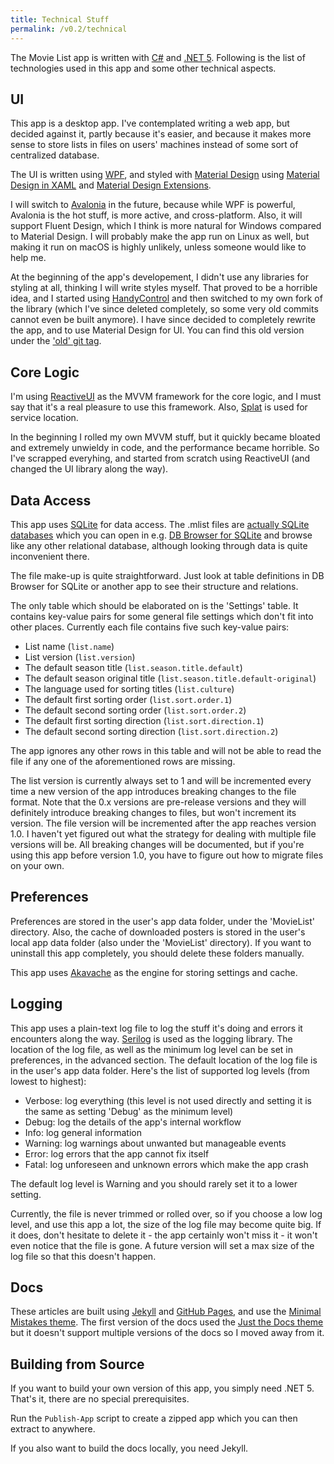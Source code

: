 ```yaml
---
title: Technical Stuff
permalink: /v0.2/technical
---
```


The Movie List app is written with [C#](https://github.com/dotnet/csharplang) and
[.NET 5](https://github.com/dotnet/runtime). Following is the list of technologies used in this app and some other
technical aspects.

## UI

This app is a desktop app. I've contemplated writing a web app, but decided against it, partly because it's easier,
and because it makes more sense to store lists in files on users' machines instead of some sort of centralized database.

The UI is written using [WPF](https://github.com/dotnet/wpf), and styled with
[Material Design](https://material.io/design) using
[Material Design in XAML](http://materialdesigninxaml.net/) and
[Material Design Extensions](https://spiegelp.github.io/MaterialDesignExtensions).

I will switch to [Avalonia](https://avaloniaui.net) in the future, because while WPF is powerful, Avalonia is the hot
stuff, is more active, and cross-platform. Also, it will support Fluent Design, which I think is more natural for
Windows compared to Material Design. I will probably make the app run on Linux as well, but making it run on macOS is
highly unlikely, unless someone would like to help me.

At the beginning of the app's developement, I didn't use any libraries for styling at all, thinking I will write styles
myself. That proved to be a horrible idea, and I started using [HandyControl](https://github.com/HandyOrg/HandyControl)
and then switched to my own fork of the library (which I've since deleted completely, so some very old commits cannot
even be built anymore). I have since decided to completely rewrite the app, and to use Material Design for UI. You can
find this old version under the ['old' git tag](https://github.com/TolikPylypchuk/MovieList/releases/tag/old).

## Core Logic

I'm using [ReactiveUI](https://www.reactiveui.net) as the MVVM framework for the core logic, and I must say that it's a
real pleasure to use this framework. Also, [Splat](https://github.com/reactiveui/splat) is used for service location.

In the beginning I rolled my own MVVM stuff, but it quickly became bloated and extremely unwieldy in code, and the
performance became horrible. So I've scrapped everyhing, and started from scratch using ReactiveUI (and changed the UI
library along the way).

## Data Access

This app uses [SQLite](https://www.sqlite.org/index.html) for data access. The .mlist files are
[actually SQLite databases](https://www.sqlite.org/appfileformat.html) which you can open in e.g.
[DB Browser for SQLite](https://sqlitebrowser.org) and browse like any other relational database, although looking
through data is quite inconvenient there.

The file make-up is quite straightforward. Just look at table definitions in DB Browser for SQLite or another app to see
their structure and relations.

The only table which should be elaborated on is the 'Settings' table. It contains key-value pairs for some general file
settings which don't fit into other places. Currently each file contains five such key-value pairs:

- List name (`list.name`)
- List version (`list.version`)
- The default season title (`list.season.title.default`)
- The default season original title (`list.season.title.default-original`)
- The language used for sorting titles (`list.culture`)
- The default first sorting order (`list.sort.order.1`)
- The default second sorting order (`list.sort.order.2`)
- The default first sorting direction (`list.sort.direction.1`)
- The default second sorting direction (`list.sort.direction.2`)

The app ignores any other rows in this table and will not be able to read the file if any one of the aforementioned rows
are missing.

The list version is currently always set to 1 and will be incremented every time a new version of the app introduces
breaking changes to the file format. Note that the 0.x versions are pre-release versions and they will definitely
introduce breaking changes to files, but won't increment its version. The file version will be incremented after the
app reaches version 1.0. I haven't yet figured out what the strategy for dealing with multiple file versions will be.
All breaking changes will be documented, but if you're using this app before version 1.0, you have to figure out how to
migrate files on your own.

## Preferences

Preferences are stored in the user's app data folder, under the 'MovieList' directory. Also, the cache of downloaded
posters is stored in the user's local app data folder (also under the 'MovieList' directory). If you want to uninstall
this app completely, you should delete these folders manually.

This app uses [Akavache](https://github.com/reactiveui/Akavache) as the engine for storing settings and cache.

## Logging

This app uses a plain-text log file to log the stuff it's doing and errors it encounters along the way.
[Serilog](https://serilog.net) is used as the logging library. The location of the log file, as well as the minimum
log level can be set in preferences, in the advanced section. The default location of the log file is in the user's
app data folder. Here's the list of supported log levels (from lowest to highest):

- Verbose: log everything (this level is not used directly and setting it is the same as setting 'Debug' as the
minimum level)
- Debug: log the details of the app's internal workflow
- Info: log general information
- Warning: log warnings about unwanted but manageable events
- Error: log errors that the app cannot fix itself
- Fatal: log unforeseen and unknown errors which make the app crash

The default log level is Warning and you should rarely set it to a lower setting.

Currently, the file is never trimmed or rolled over, so if you choose a low log level, and use this app a lot, the size
of the log file may become quite big. If it does, don't hesitate to delete it - the app certainly won't miss it - it
won't even notice that the file is gone. A future version will set a max size of the log file so that this doesn't
happen.

## Docs

These articles are built using [Jekyll](https://jekyllrb.com) and [GitHub Pages](https://pages.github.com), and use the
[Minimal Mistakes theme](https://mmistakes.github.io/minimal-mistakes). The first version of the docs used the
[Just the Docs theme](https://pmarsceill.github.io/just-the-docs) but it doesn't support multiple versions of the docs
so I moved away from it.

## Building from Source

If you want to build your own version of this app, you simply need .NET 5. That's it, there are no special
prerequisites.

Run the `Publish-App` script to create a zipped app which you can then extract to anywhere.

If you also want to build the docs locally, you need Jekyll.
